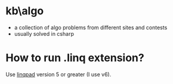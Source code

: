 # kb\algo

* a collection of algo problems from different sites and contests
* usually solved in csharp

# How to run .linq extension?

Use [linqpad](https://www.linqpad.net) version 5 or greater (I use v6).
